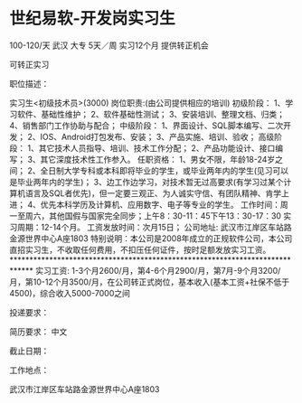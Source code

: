 # 世纪易软-开发岗实习生

100-120/天 武汉 大专 5天／周 实习12个月 提供转正机会

可转正实习

职位描述：

实习生<初级技术员>(3000) 岗位职责:(由公司提供相应的培训) 初级阶段： 1、学习软件、基础性维护； 2、软件基础性测试； 3、安装培训、整理文档、归类； 4、销售部门工作协助与配合； 中级阶段： 1、界面设计、SQL脚本编写、二次开发； 2、IOS、Android打包发布、安装； 3、产品实施、培训、验收； 高级阶段： 1、其它技术人员指导、培训、技术工作分配； 2、产品功能设计、接口编写； 3、其它深度技术性工作参入。 任职资格： 1、男女不限，年龄18-24岁之间； 2、全日制大学专科或本科即将毕业的学生，或毕业两年内的学生(见习可以是毕业两年内的学生)； 3、边工作边学习，对技术暂无过高要求(有学习过某个计算机语言及SQL者优先)，但一定要三观正、为人诚实守信、有团队精神、肯学上进； 4、优先本科学历及计算机、应用数字、电子等专业的学生。 工作时间：周一至周六，其他国假与国家完全同步；上午8：30-11：45下午13：30-17：30 实习周期：12-14个月。 工资发放时间：次月15日； 公司地址: 武汉市江岸区车站路金源世界中心A座1803 特别说明：本公司是2008年成立的正规软件公司，本公司直招实习生，不收取任何费用，不扣压任何证件，按时足额发放实习工资。***************************************************************************** 实习工资: 1-3个月2600/月，第4-6个月2900/月，第7月-9个月3200/月，第10-12个月3500/月，在公司转正式岗位，基本收入(基本工资+社保不低于4500)，综合收入5000-7000之间

投递要求：

简历要求： 中文

截止日期：

工作地点：

武汉市江岸区车站路金源世界中心A座1803